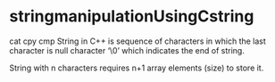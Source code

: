 # stringmanipulationUsingCstring
cat cpy cmp 
String in C++ is sequence of characters 
in which the last character is null character ‘\0’
 which indicates the end of string.

 String with n characters requires n+1 array 
 elements (size) to store it.
